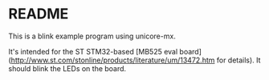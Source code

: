 # README

This is a blink example program using unicore-mx.

It's intended for the ST STM32-based
[MB525 eval board](http://www.st.com/stonline/products/literature/um/13472.htm for details).
It should blink the LEDs on the board.

